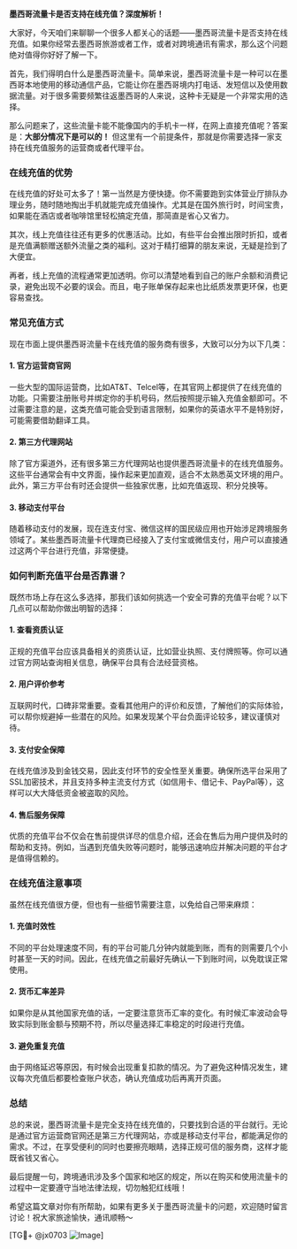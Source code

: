 **墨西哥流量卡是否支持在线充值？深度解析！**

大家好，今天咱们来聊聊一个很多人都关心的话题——墨西哥流量卡是否支持在线充值。如果你经常去墨西哥旅游或者工作，或者对跨境通讯有需求，那么这个问题绝对值得你好好了解一下。

首先，我们得明白什么是墨西哥流量卡。简单来说，墨西哥流量卡是一种可以在墨西哥本地使用的移动通信产品，它能让你在墨西哥境内打电话、发短信以及使用数据流量。对于很多需要频繁往返墨西哥的人来说，这种卡无疑是一个非常实用的选择。

那么问题来了，这些流量卡能不能像国内的手机卡一样，在网上直接充值呢？答案是：**大部分情况下是可以的！** 但这里有一个前提条件，那就是你需要选择一家支持在线充值服务的运营商或者代理平台。

### **在线充值的优势**
在线充值的好处可太多了！第一当然是方便快捷。你不需要跑到实体营业厅排队办理业务，随时随地掏出手机就能完成充值操作。尤其是在国外旅行时，时间宝贵，如果能在酒店或者咖啡馆里轻松搞定充值，那简直是省心又省力。

其次，线上充值往往还有更多的优惠活动。比如，有些平台会推出限时折扣，或者是充值满额赠送额外流量之类的福利。这对于精打细算的朋友来说，无疑是捡到了大便宜。

再者，线上充值的流程通常更加透明。你可以清楚地看到自己的账户余额和消费记录，避免出现不必要的误会。而且，电子账单保存起来也比纸质发票更环保，也更容易查找。

### **常见充值方式**
现在市面上提供墨西哥流量卡在线充值的服务商有很多，大致可以分为以下几类：

#### **1. 官方运营商官网**
一些大型的国际运营商，比如AT&T、Telcel等，在其官网上都提供了在线充值的功能。只需要注册账号并绑定你的手机号码，然后按照提示输入充值金额即可。不过需要注意的是，这类充值可能会受到语言限制，如果你的英语水平不是特别好，可能需要借助翻译工具。

#### **2. 第三方代理网站**
除了官方渠道外，还有很多第三方代理网站也提供墨西哥流量卡的在线充值服务。这些平台通常会有中文界面，操作起来更加直观，适合不太熟悉英文环境的用户。此外，第三方平台有时还会提供一些独家优惠，比如充值返现、积分兑换等。

#### **3. 移动支付平台**
随着移动支付的发展，现在连支付宝、微信这样的国民级应用也开始涉足跨境服务领域了。某些墨西哥流量卡代理商已经接入了支付宝或微信支付，用户可以直接通过这两个平台进行充值，非常便捷。

### **如何判断充值平台是否靠谱？**
既然市场上存在这么多选择，那我们该如何挑选一个安全可靠的充值平台呢？以下几点可以帮助你做出明智的选择：

#### **1. 查看资质认证**
正规的充值平台应该具备相关的资质认证，比如营业执照、支付牌照等。你可以通过官方网站查询相关信息，确保平台具有合法经营资格。

#### **2. 用户评价参考**
互联网时代，口碑非常重要。查看其他用户的评价和反馈，了解他们的实际体验，可以帮你规避掉一些潜在的风险。如果发现某个平台负面评论较多，建议谨慎对待。

#### **3. 支付安全保障**
在线充值涉及到金钱交易，因此支付环节的安全性至关重要。确保所选平台采用了SSL加密技术，并且支持多种主流支付方式（如信用卡、借记卡、PayPal等），这样可以大大降低资金被盗取的风险。

#### **4. 售后服务保障**
优质的充值平台不仅会在售前提供详尽的信息介绍，还会在售后为用户提供及时的帮助和支持。例如，当遇到充值失败等问题时，能够迅速响应并解决问题的平台才是值得信赖的。

### **在线充值注意事项**
虽然在线充值很方便，但也有一些细节需要注意，以免给自己带来麻烦：

#### **1. 充值时效性**
不同的平台处理速度不同，有的平台可能几分钟内就能到账，而有的则需要几个小时甚至一天的时间。因此，在线充值之前最好先确认一下到账时间，以免耽误正常使用。

#### **2. 货币汇率差异**
如果你是从其他国家充值的话，一定要注意货币汇率的变化。有时候汇率波动会导致实际到账金额与预期不符，所以尽量选择汇率稳定的时段进行充值。

#### **3. 避免重复充值**
由于网络延迟等原因，有时候会出现重复扣款的情况。为了避免这种情况发生，建议每次充值后都要检查账户状态，确认充值成功后再离开页面。

### **总结**
总的来说，墨西哥流量卡是完全支持在线充值的，只要找到合适的平台就行。无论是通过官方运营商官网还是第三方代理网站，亦或是移动支付平台，都能满足你的需求。不过，在享受便利的同时也要擦亮眼睛，选择正规可信的服务商，这样才能既省钱又省心。

最后提醒一句，跨境通讯涉及多个国家和地区的规定，所以在购买和使用流量卡的过程中一定要遵守当地法律法规，切勿触犯红线哦！

希望这篇文章对你有所帮助，如果有更多关于墨西哥流量卡的问题，欢迎随时留言讨论！祝大家旅途愉快，通讯顺畅～

[TG💪+ @jx0703 ![Image](https://github.com/user-attachments/assets/dbca1d08-cadb-493c-b0ec-ad6f7a83f270)]